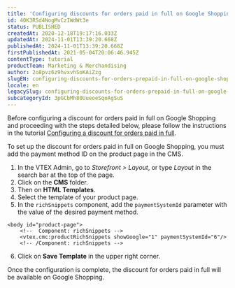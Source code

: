 ```yaml
---
title: 'Configuring discounts for orders paid in full on Google Shopping'
id: 40K3R5d4NogMvCzIWdWt3e
status: PUBLISHED
createdAt: 2020-12-18T19:17:16.033Z
updatedAt: 2024-11-01T13:39:20.668Z
publishedAt: 2024-11-01T13:39:20.668Z
firstPublishedAt: 2021-05-04T20:06:46.945Z
contentType: tutorial
productTeam: Marketing & Merchandising
author: 2o8pvz6z9hvxvhSoKAiZzg
slugEN: configuring-discounts-for-orders-prepaid-in-full-on-google-shopping
locale: en
legacySlug: configuring-discounts-for-orders-prepaid-in-full-on-google-shopping
subcategoryId: 3pGCbMh80UueoeSqoAgSuS
---
```


Before configuring a discount for orders paid in full on Google Shopping and proceeding with the steps detailed below, please follow the instructions in the tutorial [Configuring a discount for orders paid in full](https://help.vtex.com/en/tutorial/configuring-a-discount-for-orders-prepaid-in-full--7Lfcj9Wb5dpYfA2gKkACIt#).

To set up the discount for orders paid in full on Google Shopping, you must add the payment method ID on the product page in the CMS. 

1. In the VTEX Admin, go to *Storefront > Layout*, or type *Layout* in the search bar at the top of the page.
2. Click on the __CMS__ folder. 
3. Then on __HTML Templates__.
4. Select the template of your product page.
5. In the `richSnippets` component, add the `paymentSystemId` parameter with the value of the desired payment method.

```
<body id="product-page">
    <!--  Component: richSnippets -->
    <vtex.cmc:productRichSnippets showGoogle="1" paymentSystemId="6"/>
    <!-- /Component: richSnippets -->
```

6. Click on __Save Template__ in the upper right corner.

Once the configuration is complete, the discount for orders paid in full will be available on Google Shopping. 

